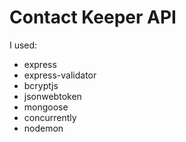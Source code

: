 # Contact Keeper API

I used:

- express
- express-validator
- bcryptjs
- jsonwebtoken
- mongoose
- concurrently
- nodemon

